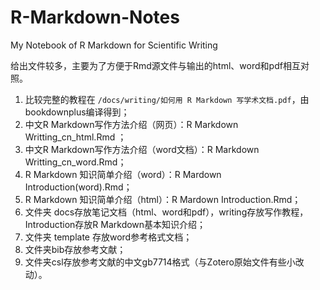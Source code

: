 # R-Markdown-Notes
My Notebook of R Markdown for Scientific Writing

给出文件较多，主要为了方便于Rmd源文件与输出的html、word和pdf相互对照。

1. 比较完整的教程在 `/docs/writing/如何用 R Markdown 写学术文档.pdf`，由 bookdownplus编译得到；
2. 中文R Markdown写作方法介绍（网页）：R Markdown Writting_cn_html.Rmd ；
3. 中文R Markdown写作方法介绍（word文档）：R Markdown Writting_cn_word.Rmd；
4. R Markdown 知识简单介绍（word）：R Mardown Introduction(word).Rmd；
5. R Markdown 知识简单介绍（html）：R Mardown Introduction.Rmd；
6. 文件夹 docs存放笔记文档（html、word和pdf），writing存放写作教程，Introduction存放R Markdown基本知识介绍；
7. 文件夹 template 存放word参考格式文档；
8. 文件夹bib存放参考文献；
9. 文件夹csl存放参考文献的中文gb7714格式（与Zotero原始文件有些小改动）。
